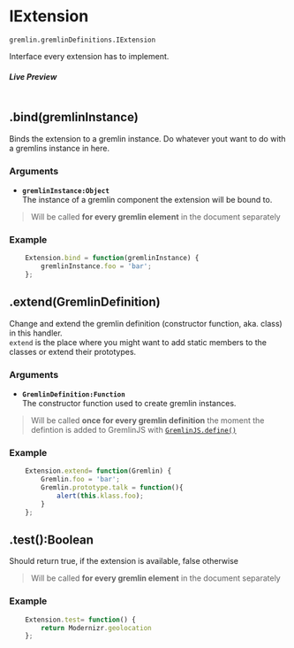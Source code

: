 # IExtension

`gremlin.gremlinDefinitions.IExtension`

Interface every extension has to implement.

##### Live Preview

<pre class="codepen" data-height="430" data-type="js" data-href="mAGDC" data-user="grmlin" data-safe="true">
</pre>
<script async src="http://codepen.io/assets/embed/ei.js">
</script>

## .bind(gremlinInstance)
Binds the extension to a gremlin instance. Do whatever yout want to do with a gremlins instance in here. 

### Arguments
- **`gremlinInstance:Object`**    
The instance of a gremlin component the extension will be bound to.

> Will be called **for every gremlin element** in the document separately

### Example

```js
    Extension.bind = function(gremlinInstance) {
        gremlinInstance.foo = 'bar';
    };
```
## .extend(GremlinDefinition)
Change and extend the gremlin definition (constructor function, aka. class) in this handler.  
`extend` is the place where you might want to add static members to the classes or extend their prototypes. 

### Arguments
- **`GremlinDefinition:Function`**    
The constructor function used to create gremlin instances.

> Will be called **once for every gremlin definition** the moment the defintion is added to GremlinJS with 
[`GremlinJS.define()`](../../GremlinJS.html#define)

### Example

```js
    Extension.extend= function(Gremlin) {
        Gremlin.foo = 'bar';
        Gremlin.prototype.talk = function(){
            alert(this.klass.foo);
        }
    };
```
## .test():Boolean
Should return true, if the extension is available, false otherwise

> Will be called **for every gremlin element** in the document separately


### Example

```js
    Extension.test= function() {
        return Modernizr.geolocation
    };
```
